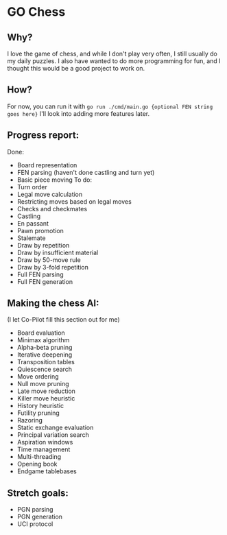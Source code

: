 # GO Chess

## Why?

I love the game of chess, and while I don't play very often, I still usually do my daily puzzles.
I also have wanted to do more programming for fun, and I thought this would be a good project to work on.

## How?

For now, you can run it with `go run ./cmd/main.go {optional FEN string goes here}`
I'll look into adding more features later.

## Progress report:

Done:

- Board representation
- FEN parsing (haven't done castling and turn yet)
- Basic piece moving
  To do:
- Turn order
- Legal move calculation
- Restricting moves based on legal moves
- Checks and checkmates
- Castling
- En passant
- Pawn promotion
- Stalemate
- Draw by repetition
- Draw by insufficient material
- Draw by 50-move rule
- Draw by 3-fold repetition
- Full FEN parsing
- Full FEN generation

## Making the chess AI:

(I let Co-Pilot fill this section out for me)

- Board evaluation
- Minimax algorithm
- Alpha-beta pruning
- Iterative deepening
- Transposition tables
- Quiescence search
- Move ordering
- Null move pruning
- Late move reduction
- Killer move heuristic
- History heuristic
- Futility pruning
- Razoring
- Static exchange evaluation
- Principal variation search
- Aspiration windows
- Time management
- Multi-threading
- Opening book
- Endgame tablebases

## Stretch goals:

- PGN parsing
- PGN generation
- UCI protocol
